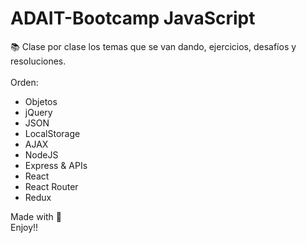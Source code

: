 # ADAIT-Bootcamp JavaScript
:books: Clase por clase los temas que se van dando, ejercicios, desafíos y resoluciones.
<br /><br />
Orden:
* Objetos
* jQuery
* JSON
* LocalStorage
* AJAX
* NodeJS
* Express & APIs
* React
* React Router
* Redux

Made with :green_heart: 
<br />
Enjoy!!
